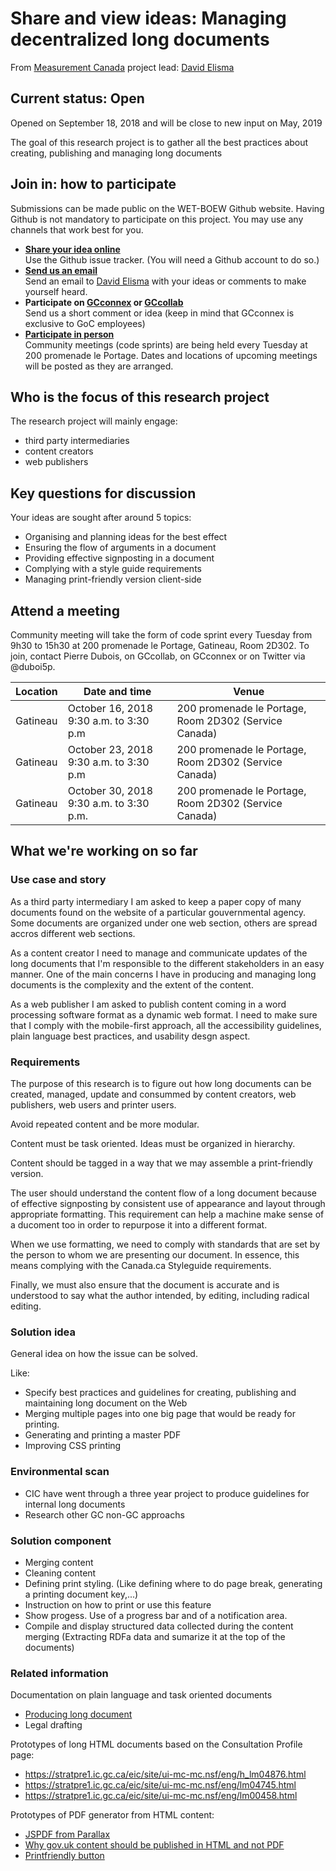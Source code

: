 # Share and view ideas: Managing decentralized long documents
From [Measurement Canada](https://www.canada.ca/measurement-canada) project lead: [David Elisma](mailto:david.elisma@canada.ca?subject=Long%20document%20research%20project)

## Current status: Open
Opened on September 18, 2018 and will be close to new input on May, 2019

The goal of this research project is to gather all the best practices about creating, publishing and managing long documents

## Join in: how to participate
Submissions can be made public on the WET-BOEW Github website. Having Github is not mandatory to participate on this project. You may use any channels that work best for you.

*   **[Share your idea online](https://github.com/delisma/wet-boew-documentation/issues/new)**  
    Use the Github issue tracker. (You will need a Github account to do so.)
*   **[Send us an email](mailto:david.elisma@canada.ca?subject=Long%20document%20research%20project)**  
    Send an email to [David Elisma](mailto:david.elisma@canada.ca?subject=Long%20document%20research%20project) with your ideas or comments to make yourself heard.
*   **Participate on [GCconnex](https://gcconnex.gc.ca/) or [GCcollab](https://gccollab.ca/groups/profile/199780/encollaborating-on-the-web-experience-toolkitfr)**  
    Send us a short comment or idea (keep in mind that GCconnex is exclusive to GoC employees)
*   **[Participate in person](http://wet-boew.github.io/wet-boew/docs/start-en.html#wet-boew-code-sprint)**  
    Community meetings (code sprints) are being held every Tuesday at 200 promenade le Portage. Dates and locations of upcoming meetings will be posted as they are arranged.

## Who is the focus of this research project
The research project will mainly engage:
* third party intermediaries
* content creators
* web publishers

## Key questions for discussion
Your ideas are sought after around 5 topics:
* Organising and planning ideas for the best effect
* Ensuring the flow of arguments in a document
* Providing effective signposting in a document
* Complying with a style guide requirements
* Managing print-friendly version client-side

## Attend a meeting
Community meeting will take the form of code sprint every Tuesday from 9h30 to 15h30 at 200 promenade le Portage, Gatineau, Room 2D302. To join, contact Pierre Dubois, on GCcollab, on GCconnex or on Twitter via @duboi5p.

| Location | Date and time                           | Venue                                                 |
|----------|-----------------------------------------|-------------------------------------------------------|
| Gatineau | October 16, 2018 9:30 a.m. to 3:30 p.m  | 200 promenade le Portage, Room 2D302 (Service Canada) |
| Gatineau | October 23, 2018 9:30 a.m. to 3:30 p.m  | 200 promenade le Portage, Room 2D302 (Service Canada) |
| Gatineau | October 30, 2018 9:30 a.m. to 3:30 p.m. | 200 promenade le Portage, Room 2D302 (Service Canada) |

## What we're working on so far
### Use case and story

As a third party intermediary I am asked to keep a paper copy of many documents found on the website of a particular gouvernmental agency. Some documents are organized under one web section, others are spread accros different web sections.

As a content creator I need to manage and communicate updates of the long documents that I'm responsible to the different stakeholders in an easy manner. One of the main concerns I have in producing and managing long documents is the complexity and the extent of the content.

As a web publisher I am asked to publish content coming in a word processing software format as a dynamic web format. I need to make sure that I comply with the mobile-first approach, all the accessibility guidelines, plain language best practices, and usability desgn aspect.

### Requirements

The purpose of this research is to figure out how long documents can be created, managed, update and consummed by content creators, web publishers, web users and printer users.

Avoid repeated content and be more modular.

Content must be task oriented. Ideas must be organized in hierarchy.

Content should be tagged in a way that we may assemble a print-friendly version.

The user should understand the content flow of a long document because of effective signposting by consistent use of appearance and layout through appropriate formatting. This requirement can help a machine make sense of a ducoment too in order to repurpose it into a different format.

When we use formatting, we need to comply with standards that are set by the person to whom we are presenting our document. In essence, this means complying with the Canada.ca Styleguide requirements.

Finally, we must also ensure that the document is accurate and is understood to say what the author intended, by editing, including radical editing.

### Solution idea

General idea on how the issue can be solved.

Like:
* Specify best practices and guidelines for creating, publishing and maintaining long document on the Web
* Merging multiple pages into one big page that would be ready for printing.
* Generating and printing a master PDF
* Improving CSS printing

### Environmental scan

* CIC have went through a three year project to produce guidelines for internal long documents
* Research other GC non-GC approachs

### Solution component

* Merging content
* Cleaning content
* Defining print styling. (Like defining where to do page break, generating a printing document key,...)
* Instruction on how to print or use this feature
* Show progess. Use of a progress bar and of a notification area.
* Compile and display structured data collected during the content merging (Extracting RDFa data and sumarize it at the top of the documents)

### Related information
Documentation on plain language and task oriented documents
* [Producing long document](https://www.le.ac.uk/oerresources/psychology/largedocs/page_03.htm)
* Legal drafting

Prototypes of long HTML documents based on the Consultation Profile page:
* https://stratpre1.ic.gc.ca/eic/site/ui-mc-mc.nsf/eng/h_lm04876.html
* https://stratpre1.ic.gc.ca/eic/site/ui-mc-mc.nsf/eng/lm04745.html
* https://stratpre1.ic.gc.ca/eic/site/ui-mc-mc.nsf/eng/lm00458.html

Prototypes of PDF generator from HTML content:
* [JSPDF from Parallax](https://parall.ax/products/jspdf)
* [Why gov.uk content should be published in HTML and not PDF](https://gds.blog.gov.uk/2018/07/16/why-gov-uk-content-should-be-published-in-html-and-not-pdf/)
* [Printfriendly button](https://www.printfriendly.com/button)
